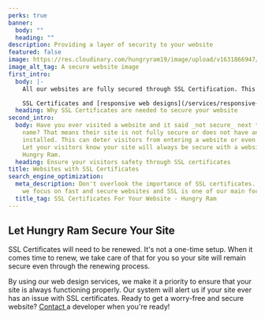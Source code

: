 ```yaml
---
perks: true
banner:
  body: ""
  heading: ""
description: Providing a layer of security to your website
featured: false
image: https://res.cloudinary.com/hungryram19/image/upload/v1631866947/hungryram/ssl-secured-websites_ngocx3.jpg
image_alt_tag: A secure website image
first_intro:
  body: |-
    All our websites are fully secured through SSL Certification. This is something Google requires for all websites otherwise your sites show up as not secured. That's something you wouldn't want your visitors to see if you need them to submit contact forms.

    SSL Certificates and [responsive web designs](/services/responsive-web-design/) are some of the most important web standard rules when it comes to designing websites. At Hungry Ram, SSL Certificate is a must since our main focus is fast and secure websites. We ensure every single page is encrypted after launching the website.
  heading: Why SSL Certificates are needed to secure your website
second_intro:
  body: Have you ever visited a website and it said _not secure_ next to their domain
    name? That means their site is not fully secure or does not have an SSL certificate
    installed. This can deter visitors from entering a website or even buying a product.
    Let your visitors know your site will always be secure with a website through
    Hungry Ram.
  heading: Ensure your visitors safety through SSL certificates
title: Websites with SSL Certificates
search_engine_optimization:
  meta_description: Don't overlook the importance of SSL certificates. At Hungry Ram,
    we focus on fast and secure websites and SSL is one of our main focus.
  title_tag: SSL Certificates For Your Website - Hungry Ram
---
```

## Let Hungry Ram Secure Your Site

SSL Certificates will need to be renewed. It's not a one-time setup. When it comes time to renew, we take care of that for you so your site will remain secure even through the renewing process.

By using our web design services, we make it a priority to ensure that your site is always functioning properly. Our system will alert us if your site ever has an issue with SSL certificates. Ready to get a worry-free and secure website? [Contact ](/contact)a developer when you're ready!